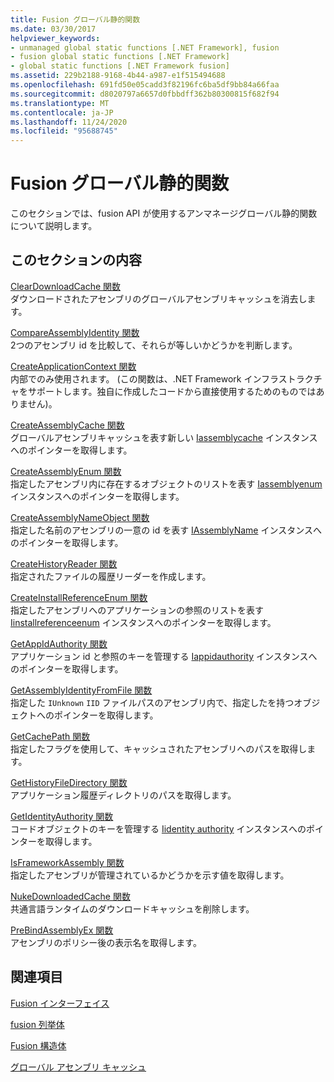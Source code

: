 ```yaml
---
title: Fusion グローバル静的関数
ms.date: 03/30/2017
helpviewer_keywords:
- unmanaged global static functions [.NET Framework], fusion
- fusion global static functions [.NET Framework]
- global static functions [.NET Framework fusion]
ms.assetid: 229b2188-9168-4b44-a987-e1f515494688
ms.openlocfilehash: 691fd50e05cadd3f82196fc6ba5df9bb84a66faa
ms.sourcegitcommit: d8020797a6657d0fbbdff362b80300815f682f94
ms.translationtype: MT
ms.contentlocale: ja-JP
ms.lasthandoff: 11/24/2020
ms.locfileid: "95688745"
---
```

# <a name="fusion-global-static-functions"></a>Fusion グローバル静的関数

このセクションでは、fusion API が使用するアンマネージグローバル静的関数について説明します。  
  
## <a name="in-this-section"></a>このセクションの内容  

 [ClearDownloadCache 関数](cleardownloadcache-function.md)  
 ダウンロードされたアセンブリのグローバルアセンブリキャッシュを消去します。  
  
 [CompareAssemblyIdentity 関数](compareassemblyidentity-function.md)  
 2つのアセンブリ id を比較して、それらが等しいかどうかを判断します。  
  
 [CreateApplicationContext 関数](createapplicationcontext-function.md)  
 内部でのみ使用されます。 (この関数は、.NET Framework インフラストラクチャをサポートします。独自に作成したコードから直接使用するためのものではありません)。  
  
 [CreateAssemblyCache 関数](createassemblycache-function.md)  
 グローバルアセンブリキャッシュを表す新しい [Iassemblycache](iassemblycache-interface.md) インスタンスへのポインターを取得します。  
  
 [CreateAssemblyEnum 関数](createassemblyenum-function.md)  
 指定したアセンブリ内に存在するオブジェクトのリストを表す [Iassemblyenum](iassemblyenum-interface.md) インスタンスへのポインターを取得します。  
  
 [CreateAssemblyNameObject 関数](createassemblynameobject-function.md)  
 指定した名前のアセンブリの一意の id を表す [IAssemblyName](iassemblyname-interface.md) インスタンスへのポインターを取得します。  
  
 [CreateHistoryReader 関数](createhistoryreader-function.md)  
 指定されたファイルの履歴リーダーを作成します。  
  
 [CreateInstallReferenceEnum 関数](createinstallreferenceenum-function.md)  
 指定したアセンブリへのアプリケーションの参照のリストを表す [Iinstallreferenceenum](iinstallreferenceenum-interface.md) インスタンスへのポインターを取得します。  
  
 [GetAppIdAuthority 関数](getappidauthority-function.md)  
 アプリケーション id と参照のキーを管理する [Iappidauthority](iappidauthority-interface.md) インスタンスへのポインターを取得します。  
  
 [GetAssemblyIdentityFromFile 関数](getassemblyidentityfromfile-function.md)  
 指定した `IUnknown` `IID` ファイルパスのアセンブリ内で、指定したを持つオブジェクトへのポインターを取得します。  
  
 [GetCachePath 関数](getcachepath-function.md)  
 指定したフラグを使用して、キャッシュされたアセンブリへのパスを取得します。  
  
 [GetHistoryFileDirectory 関数](gethistoryfiledirectory-function.md)  
 アプリケーション履歴ディレクトリのパスを取得します。  
  
 [GetIdentityAuthority 関数](getidentityauthority-function.md)  
 コードオブジェクトのキーを管理する [Iidentity authority](iidentityauthority-interface.md) インスタンスへのポインターを取得します。  
  
 [IsFrameworkAssembly 関数](isframeworkassembly-function.md)  
 指定したアセンブリが管理されているかどうかを示す値を取得します。  
  
 [NukeDownloadedCache 関数](nukedownloadedcache-function.md)  
 共通言語ランタイムのダウンロードキャッシュを削除します。  
  
 [PreBindAssemblyEx 関数](prebindassemblyex-function.md)  
 アセンブリのポリシー後の表示名を取得します。  
  
## <a name="related-sections"></a>関連項目  

 [Fusion インターフェイス](fusion-interfaces.md)  
  
 [fusion 列挙体](fusion-enumerations.md)  
  
 [Fusion 構造体](fusion-structures.md)  
  
 [グローバル アセンブリ キャッシュ](../../app-domains/gac.md)
